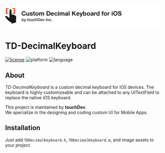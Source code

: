 ![header](./assets/Header.png)

# TD-DecimalKeyboard

[![license](https://img.shields.io/github/license/mashape/apistatus.svg)](https://github.com/babaksamareh/TD-DecimalKeyboard/blob/master/LICENSE)
![platform](https://img.shields.io/badge/Platform-iOS-orange.svg)
![language](https://img.shields.io/badge/Language-Objective--C-brightgreen.svg)


## About
*TD-DecimalKeyboard* is a custom decimal keyboard for iOS devices. The keyboard is highly customizeable and can be attached to any UITextField to replace the native iOS keyboard.

This project is maintained by **touchDev**.<br>
We specialize in the designing and coding custom UI for Mobile Apps.<br>


## Installation
Just add `TDDecimalKeyboard.h`, `TDDecimalKeyboard.m`, and image assets to your project.
